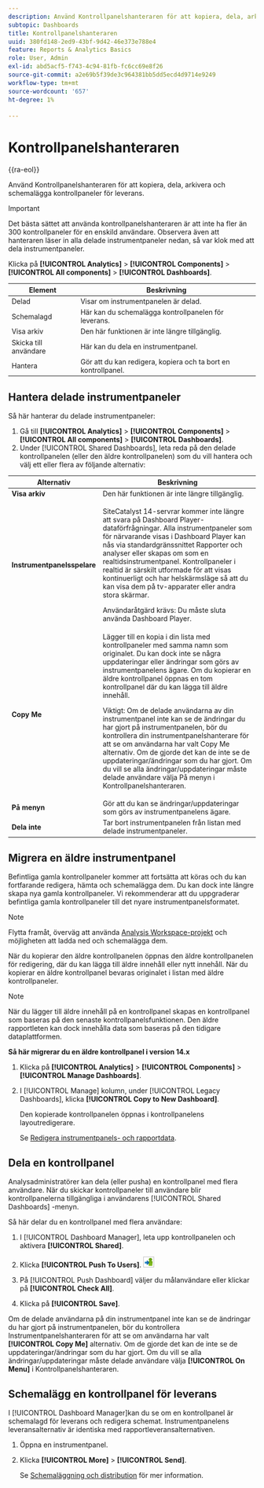 ```yaml
---
description: Använd Kontrollpanelshanteraren för att kopiera, dela, arkivera och schemalägga kontrollpaneler för leverans.
subtopic: Dashboards
title: Kontrollpanelshanteraren
uuid: 380fd148-2ed9-43bf-9d42-46e373e788e4
feature: Reports & Analytics Basics
role: User, Admin
exl-id: abd5acf5-f743-4c94-81fb-fc6cc69e8f26
source-git-commit: a2e69b5f39de3c964381bb5dd5ecd4d9714e9249
workflow-type: tm+mt
source-wordcount: '657'
ht-degree: 1%

---
```


# Kontrollpanelshanteraren

{{ra-eol}}

Använd Kontrollpanelshanteraren för att kopiera, dela, arkivera och schemalägga kontrollpaneler för leverans.

>[!IMPORTANT]
>
>Det bästa sättet att använda kontrollpanelshanteraren är att inte ha fler än 300 kontrollpaneler för en enskild användare. Observera även att hanteraren läser in alla delade instrumentpaneler nedan, så var klok med att dela instrumentpaneler.

Klicka på **[!UICONTROL Analytics]** > **[!UICONTROL Components]** > **[!UICONTROL All components]** > **[!UICONTROL Dashboards]**.

| Element | Beskrivning |
|--- |--- |
| Delad | Visar om instrumentpanelen är delad. |
| Schemalagd | Här kan du schemalägga kontrollpanelen för leverans. |
| Visa arkiv | Den här funktionen är inte längre tillgänglig. |
| Skicka till användare | Här kan du dela en instrumentpanel. |
| Hantera | Gör att du kan redigera, kopiera och ta bort en kontrollpanel. |

## Hantera delade instrumentpaneler

Så här hanterar du delade instrumentpaneler:

1. Gå till **[!UICONTROL Analytics]** > **[!UICONTROL Components]** > **[!UICONTROL All components]** > **[!UICONTROL Dashboards]**.
1. Under [!UICONTROL Shared Dashboards], leta reda på den delade kontrollpanelen (eller den äldre kontrollpanelen) som du vill hantera och välj ett eller flera av följande alternativ:

<table id="choicetable_857E0E816D63404683D4E24DC8D7FC69"> 
 <thead class="chhead sthead"> 
  <th class="choptionhd"> Alternativ </th> 
  <th class="chdeschd"> Beskrivning </th> 
 </thead> 
 <tr class="chrow strow"> 
  <td class="choption"><strong>Visa arkiv</strong></td> 
  <td class="chdesc stentry"> Den här funktionen är inte längre tillgänglig. </td> 
 </tr> 
 <tr class="chrow strow"> 
  <td class="choption"><strong>Instrumentpanelsspelare</strong></td> 
  <td class="chdesc stentry"> <p>SiteCatalyst 14-servrar kommer inte längre att svara på Dashboard Player-dataförfrågningar. Alla instrumentpaneler som för närvarande visas i Dashboard Player kan nås via standardgränssnittet Rapporter och analyser eller skapas om som en realtidsinstrumentpanel. Kontrollpaneler i realtid är särskilt utformade för att visas kontinuerligt och har helskärmsläge så att du kan visa dem på tv-apparater eller andra stora skärmar. </p> <p>Användaråtgärd krävs: Du måste sluta använda Dashboard Player. </p> </td> 
 </tr> 
 <tr class="chrow strow"> 
  <td class="choption"><strong>Copy Me</strong></td> 
  <td class="chdesc stentry"> Lägger till en kopia i din lista med kontrollpaneler med samma namn som originalet. Du kan dock inte se några uppdateringar eller ändringar som görs av instrumentpanelens ägare. Om du kopierar en äldre kontrollpanel öppnas en tom kontrollpanel där du kan lägga till äldre innehåll. <p>Viktigt: Om de delade användarna av din instrumentpanel inte kan se de ändringar du har gjort på instrumentpanelen, bör du kontrollera din instrumentpanelshanterare för att se om användarna har valt <span class="uicontrol"> Copy Me </span> alternativ. Om de gjorde det kan de inte se de uppdateringar/ändringar som du har gjort. Om du vill se alla ändringar/uppdateringar måste delade användare välja <span class="uicontrol"> På menyn </span> i Kontrollpanelshanteraren. </p> </td> 
 </tr> 
 <tr class="chrow strow"> 
  <td class="choption"><strong>På menyn</strong></td> 
  <td class="chdesc stentry"> Gör att du kan se ändringar/uppdateringar som görs av instrumentpanelens ägare. </td> 
 </tr> 
 <tr class="chrow strow"> 
  <td class="choption"><strong>Dela inte</strong></td> 
  <td class="chdesc stentry"> Tar bort instrumentpanelen från listan med delade instrumentpaneler. </td> 
 </tr> 
</table>

## Migrera en äldre instrumentpanel

Befintliga gamla kontrollpaneler kommer att fortsätta att köras och du kan fortfarande redigera, hämta och schemalägga dem. Du kan dock inte längre skapa nya gamla kontrollpaneler. Vi rekommenderar att du uppgraderar befintliga gamla kontrollpaneler till det nyare instrumentpanelsformatet.

>[!NOTE]
>
>Flytta framåt, överväg att använda [Analysis Workspace-projekt](https://experienceleague.adobe.com/docs/analytics/analyze/analysis-workspace/home.html) och möjligheten att ladda ned och schemalägga dem.

När du kopierar den äldre kontrollpanelen öppnas den äldre kontrollpanelen för redigering, där du kan lägga till äldre innehåll eller nytt innehåll. När du kopierar en äldre kontrollpanel bevaras originalet i listan med äldre kontrollpaneler.

>[!NOTE]
>
>När du lägger till äldre innehåll på en kontrollpanel skapas en kontrollpanel som baseras på den senaste kontrollpanelsfunktionen. Den äldre rapportleten kan dock innehålla data som baseras på den tidigare dataplattformen.

**Så här migrerar du en äldre kontrollpanel i version 14.x**

1. Klicka på **[!UICONTROL Analytics]** > **[!UICONTROL Components]** > **[!UICONTROL Manage Dashboards]**.
1. I [!UICONTROL Manage] kolumn, under [!UICONTROL Legacy Dashboards], klicka **[!UICONTROL Copy to New Dashboard]**.

   Den kopierade kontrollpanelen öppnas i kontrollpanelens layoutredigerare.

   Se [Redigera instrumentpanels- och rapportdata](/help/analyze/reports-analytics/dashboard.md).

## Dela en kontrollpanel

Analysadministratörer kan dela (eller pusha) en kontrollpanel med flera användare. När du skickar kontrollpaneler till användare blir kontrollpanelerna tillgängliga i användarens [!UICONTROL Shared Dashboards] -menyn.

Så här delar du en kontrollpanel med flera användare:

1. I [!UICONTROL Dashboard Manager], leta upp kontrollpanelen och aktivera **[!UICONTROL Shared]**.
1. Klicka **[!UICONTROL Push To Users]**.  ![](assets/push.png)

1. På [!UICONTROL Push Dashboard] väljer du målanvändare eller klickar på **[!UICONTROL Check All]**.
1. Klicka på **[!UICONTROL Save]**.

Om de delade användarna på din instrumentpanel inte kan se de ändringar du har gjort på instrumentpanelen, bör du kontrollera Instrumentpanelshanteraren för att se om användarna har valt **[!UICONTROL Copy Me]** alternativ. Om de gjorde det kan de inte se de uppdateringar/ändringar som du har gjort. Om du vill se alla ändringar/uppdateringar måste delade användare välja **[!UICONTROL On Menu]** i Kontrollpanelshanteraren.

## Schemalägg en kontrollpanel för leverans

I [!UICONTROL Dashboard Manager]kan du se om en kontrollpanel är schemalagd för leverans och redigera schemat. Instrumentpanelens leveransalternativ är identiska med rapportleveransalternativen.

1. Öppna en instrumentpanel.
1. Klicka **[!UICONTROL More]** > **[!UICONTROL Send]**.

   Se [Schemaläggning och distribution](/help/analyze/reports-analytics/scheduling.md) för mer information.
